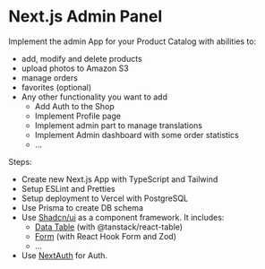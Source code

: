# Next.js Admin Panel

Implement the admin App for your Product Catalog with abilities to:
- add, modify and delete products
- upload photos to Amazon S3
- manage orders
- favorites (optional)
- Any other functionality you want to add
  - Add Auth to the Shop
  - Implement Profile page
  - Implement admin part to manage translations
  - Implement Admin dashboard with some order statistics
  - ...

Steps:
- Create new Next.js App with TypeScript and Tailwind
- Setup ESLint and Pretties
- Setup deployment to Vercel with PostgreSQL
- Use Prisma to create DB schema
- Use [Shadcn/ui](https://ui.shadcn.com/) as a component framework. It includes:
  - [Data Table](https://ui.shadcn.com/docs/components/data-table) (with @tanstack/react-table)
  - [Form](https://ui.shadcn.com/docs/components/data-table) (with React Hook Form and Zod)
  - ...
- Use [NextAuth](https://next-auth.js.org/) for Auth.
